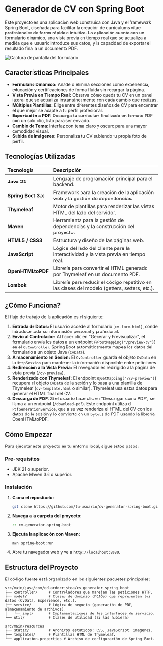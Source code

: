 # Generador de CV con Spring Boot

Este proyecto es una aplicación web construida con Java y el framework Spring Boot, diseñada para facilitar la creación de currículums vitae profesionales de forma rápida e intuitiva. La aplicación cuenta con un formulario dinámico, una vista previa en tiempo real que se actualiza a medida que el usuario introduce sus datos, y la capacidad de exportar el resultado final a un documento PDF.

![Captura de pantalla del formulario](https-apps-googleusercontent-com-v1-files-1wljtyb27072q7z02r9x11b7z9d4c79p5-content-image_png-800_419)

## Características Principales

-   **Formulario Dinámico:** Añade o elimina secciones como experiencia, educación y certificaciones de forma fluida sin recargar la página.
-   **Vista Previa en Tiempo Real:** Observa cómo queda tu CV en un panel lateral que se actualiza instantáneamente con cada cambio que realizas.
-   **Múltiples Plantillas:** Elige entre diferentes diseños de CV para encontrar el que mejor se adapte a tu perfil profesional.
-   **Exportación a PDF:** Descarga tu currículum finalizado en formato PDF con un solo clic, listo para ser enviado.
-   **Cambio de Tema:** Interfaz con tema claro y oscuro para una mayor comodidad visual.
-   **Subida de Imágenes:** Personaliza tu CV subiendo tu propia foto de perfil.

## Tecnologías Utilizadas

| Tecnología | Descripción |
| :--- | :--- |
| **Java 21** | Lenguaje de programación principal para el backend. |
| **Spring Boot 3.x** | Framework para la creación de la aplicación web y la gestión de dependencias. |
| **Thymeleaf** | Motor de plantillas para renderizar las vistas HTML del lado del servidor. |
| **Maven** | Herramienta para la gestión de dependencias y la construcción del proyecto. |
| **HTML5 / CSS3** | Estructura y diseño de las páginas web. |
| **JavaScript** | Lógica del lado del cliente para la interactividad y la vista previa en tiempo real. |
| **OpenHTMLtoPDF** | Librería para convertir el HTML generado por Thymeleaf en un documento PDF. |
| **Lombok** | Librería para reducir el código repetitivo en las clases del modelo (getters, setters, etc.). |

## ¿Cómo Funciona?

El flujo de trabajo de la aplicación es el siguiente:

1.  **Entrada de Datos:** El usuario accede al formulario (`cv-form.html`), donde introduce toda su información personal y profesional.
2.  **Envío al Controlador:** Al hacer clic en "Generar y Previsualizar", el formulario envía los datos a un endpoint (`@PostMapping("/preview-cv")`) en el `CvController`. Spring Boot automáticamente mapea los datos del formulario a un objeto Java (`CvData`).
3.  **Almacenamiento en Sesión:** El `CvController` guarda el objeto `CvData` en la `HttpSession` para mantener la información disponible entre peticiones.
4.  **Redirección a la Vista Previa:** El navegador es redirigido a la página de vista previa (`/cv-preview`).
5.  **Renderizado con Thymeleaf:** El endpoint (`@GetMapping("/cv-preview")`) recupera el objeto `CvData` de la sesión y lo pasa a una plantilla de Thymeleaf (`cv-template.html` o similar). Thymeleaf usa estos datos para generar el HTML final del CV.
6.  **Descarga de PDF:** Si el usuario hace clic en "Descargar como PDF", se llama a un endpoint (`/download-pdf`). Este endpoint utiliza el `PdfGenerationService`, que a su vez renderiza el HTML del CV con los datos de la sesión y lo convierte en un `byte[]` de PDF usando la librería OpenHTMLtoPDF.

## Cómo Empezar

Para ejecutar este proyecto en tu entorno local, sigue estos pasos:

### Pre-requisitos

-   JDK 21 o superior.
-   Apache Maven 3.6 o superior.

### Instalación

1.  **Clona el repositorio:**
    ```bash
    git clone https://github.com/tu-usuario/cv-generator-spring-boot.git
    ```

2.  **Navega a la carpeta del proyecto:**
    ```bash
    cd cv-generator-spring-boot
    ```

3.  **Ejecuta la aplicación con Maven:**
    ```bash
    mvn spring-boot:run
    ```

4.  Abre tu navegador web y ve a `http://localhost:8080`.

## Estructura del Proyecto

El código fuente está organizado en los siguientes paquetes principales:

```
src/main/java/com/eduardocristea/cv_generator_spring_boot
├── controller/     # Controladores que manejan las peticiones HTTP.
├── model/          # Clases de dominio (POJOs) que representan los datos (CvData, Experience, etc.).
├── service/        # Lógica de negocio (generación de PDF, almacenamiento de archivos).
│   └── impl/       # Implementaciones de las interfaces de servicio.
└── util/           # Clases de utilidad (si las hubiera).

src/main/resources
├── static/         # Archivos estáticos: CSS, JavaScript, imágenes.
├── templates/      # Plantillas HTML de Thymeleaf.
└── application.properties # Archivo de configuración de Spring Boot.
```
